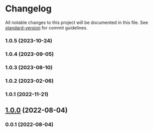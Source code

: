 # Changelog

All notable changes to this project will be documented in this file. See [standard-version](https://github.com/conventional-changelog/standard-version) for commit guidelines.

### 1.0.5 (2023-10-24)

### 1.0.4 (2023-09-05)

### 1.0.3 (2023-08-10)

### 1.0.2 (2023-02-06)

### 1.0.1 (2022-11-21)

## [1.0.0](https://github.com/Kikobeats/lock/compare/v0.0.1...v1.0.0) (2022-08-04)

### 0.0.1 (2022-08-04)
